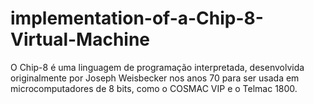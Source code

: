 # implementation-of-a-Chip-8-Virtual-Machine
O Chip-8 é uma linguagem de programação interpretada, desenvolvida originalmente por Joseph Weisbecker nos anos 70 para ser usada em microcomputadores de 8 bits, como o COSMAC VIP e o Telmac 1800.

